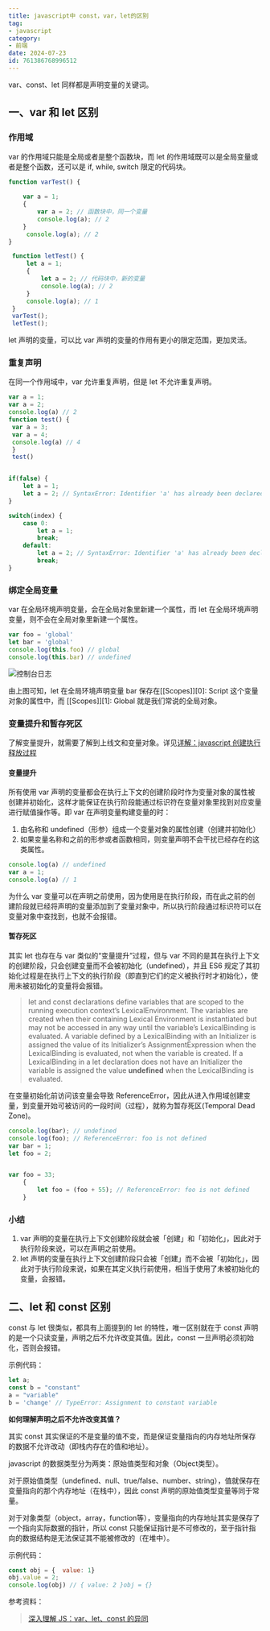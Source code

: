```yaml
---
title: javascript中 const，var，let的区别
tag: 
- javascript
category: 
- 前端
date: 2024-07-23
id: 761386768996512
---
```

var、const、let 同样都是声明变量的关键词。

## 一、var 和 let 区别

### 作用域

var 的作用域只能是全局或者是整个函数块，而 let 的作用域既可以是全局变量或者是整个函数，还可以是 if, while, switch 限定的代码块。

``` javascript
function varTest() {
	
	var a = 1;  
	{    
		var a = 2; // 函数块中，同一个变量 
		console.log(a); // 2  
	}  
	 console.log(a); // 2
}

 function letTest() {  
	 let a = 1;  
	 {    
		 let a = 2; // 代码块中，新的变量    
		 console.log(a); // 2  
	 }  
	 console.log(a); // 1
 }
 varTest();
 letTest();
```

let 声明的变量，可以比 var 声明的变量的作用有更小的限定范围，更加灵活。

### 重复声明

在同一个作用域中，var 允许重复声明，但是 let 不允许重复声明。

```javascript
var a = 1;
var a = 2;
console.log(a) // 2
function test() { 
 var a = 3;  
 var a = 4;  
 console.log(a) // 4
 }
 test()


if(false) {  
	let a = 1;  
	let a = 2; // SyntaxError: Identifier 'a' has already been declared}
}

switch(index) {  
	case 0:    
		let a = 1;  
		break;  
	default:    
		let a = 2; // SyntaxError: Identifier 'a' has already been declared    
		break;
}
```

### 绑定全局变量

var 在全局环境声明变量，会在全局对象里新建一个属性，而 let 在全局环境声明变量，则不会在全局对象里新建一个属性。

```javascript
var foo = 'global'
let bar = 'global'
console.log(this.foo) // global
console.log(this.bar) // undefined
```


![控制台日志](img/d81d47f1a51cc2ecfe16e8966e7949b8_MD5.jpeg)

由上图可知，let 在全局环境声明变量 bar 保存在\[\[Scopes]]\[0]: Script 这个变量对象的属性中，而 \[\[Scopes]]\[1]: Global 就是我们常说的全局对象。

### 变量提升和暂存死区

了解变量提升，就需要了解到上线文和变量对象。详见[详解：javascript 创建执行释放过程](/md/js/详解：JavaScript创建执行释放过程.md)

#### 变量提升

所有使用 var 声明的变量都会在执行上下文的创建阶段时作为变量对象的属性被创建并初始化，这样才能保证在执行阶段能通过标识符在变量对象里找到对应变量进行赋值操作等。即 var 在声明变量构建变量的时：
1. 由名称和 undefined（形参）组成一个变量对象的属性创建（创建并初始化）
2. 如果变量名称和之前的形参或者函数相同，则变量声明不会干扰已经存在的这类属性。

```javascript
console.log(a) // undefined
var a = 1;
console.log(a) // 1
```

为什么 var 变量可以在声明之前使用，因为使用是在执行阶段，而在此之前的创建阶段就已经将声明的变量添加到了变量对象中，所以执行阶段通过标识符可以在变量对象中查找到，也就不会报错。

#### 暂存死区

其实 let 也存在与 var 类似的“变量提升”过程，但与 var 不同的是其在执行上下文的创建阶段，只会创建变量而不会被初始化（undefined），并且 ES6 规定了其初始化过程是在执行上下文的执行阶段（即直到它们的定义被执行时才初始化），使用未被初始化的变量将会报错。

>let and const declarations define variables that are scoped to the running execution context’s LexicalEnvironment. The variables are created when their containing Lexical Environment is instantiated but may not be accessed in any way until the variable’s LexicalBinding is evaluated. A variable defined by a LexicalBinding with an Initializer is assigned the value of its Initializer’s AssignmentExpression when the LexicalBinding is evaluated, not when the variable is created. If a LexicalBinding in a let declaration does not have an Initializer the variable is assigned the value **undefined** when the LexicalBinding is evaluated.

在变量初始化前访问该变量会导致 ReferenceError，因此从进入作用域创建变量，到变量开始可被访问的一段时间（过程），就称为暂存死区(Temporal Dead Zone)。

```javascript
console.log(bar); // undefined
console.log(foo); // ReferenceError: foo is not defined
var bar = 1;
let foo = 2;


var foo = 33;
	{  
		let foo = (foo + 55); // ReferenceError: foo is not defined
	}

```
### 小结

1. var 声明的变量在执行上下文创建阶段就会被「创建」和「初始化」，因此对于执行阶段来说，可以在声明之前使用。
2. let 声明的变量在执行上下文创建阶段只会被「创建」而不会被「初始化」，因此对于执行阶段来说，如果在其定义执行前使用，相当于使用了未被初始化的变量，会报错。

## 二、let 和 const 区别

const 与 let 很类似，都具有上面提到的 let 的特性，唯一区别就在于 const 声明的是一个只读变量，声明之后不允许改变其值。因此，const 一旦声明必须初始化，否则会报错。

示例代码：

```javascript
let a;
const b = "constant"
a = "variable"
b = 'change' // TypeError: Assignment to constant variable
```
**如何理解声明之后不允许改变其值？**

其实 const 其实保证的不是变量的值不变，而是保证变量指向的内存地址所保存的数据不允许改动（即栈内存在的值和地址）。

javascript 的数据类型分为两类：原始值类型和对象（Object类型）。

对于原始值类型（undefined、null、true/false、number、string），值就保存在变量指向的那个内存地址（在栈中），因此 const 声明的原始值类型变量等同于常量。

对于对象类型（object，array，function等），变量指向的内存地址其实是保存了一个指向实际数据的指针，所以 const 只能保证指针是不可修改的，至于指针指向的数据结构是无法保证其不能被修改的（在堆中）。

示例代码：

```javascript
const obj = {  value: 1}
obj.value = 2;
console.log(obj) // { value: 2 }obj = {}
```

参考资料：

> [深入理解 JS：var、let、const 的异同]( https://zhuanlan.zhihu.com/p/556482226?utm_id=0 )

